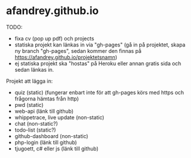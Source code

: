 # afandrey.github.io

TODO:
- fixa cv (pop up pdf) och projects
- statiska projekt kan länkas in via "gh-pages" (gå in på projektet, skapa ny branch "gh-pages", sedan kommer den finnas på https://afandrey.github.io/projektetsnamn)
- ej statiska projekt ska "hostas" på Heroku eller annan gratis sida och sedan länkas in. 


Projekt att lägga in:
- quiz (static) (fungerar enbart inte för att gh-pages körs med https och frågorna hämtas från http)
- pwd (static)
- web-api (länk till github)
- whippetrace, live update (non-static)
- chat (non-static?)
- todo-list (static?)
- github-dashboard (non-static)
- php-login (länk till github)
- tjugoett, c# eller js (länk till github)
